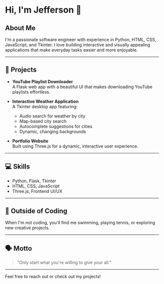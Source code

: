 # Hi, I'm Jefferson 👋

## About Me

I'm a passionate software engineer with experience in Python, HTML, CSS, JavaScript, and Tkinter. I love building interactive and visually appealing applications that make everyday tasks easier and more enjoyable.

---

## 🌟 Projects

- **YouTube Playlist Downloader**  
  A Flask web app with a beautiful UI that makes downloading YouTube playlists effortless.

- **Interactive Weather Application**  
  A Tkinter desktop app featuring:
  - Audio search for weather by city
  - Map-based city search
  - Autocomplete suggestions for cities
  - Dynamic, changing backgrounds

- **Portfolio Website**  
  Built using Three.js for a dynamic, interactive user experience.

---

## 💻 Skills

- Python, Flask, Tkinter
- HTML, CSS, JavaScript
- Three.js, Frontend UI/UX

---

## 🎾 Outside of Coding

When I'm not coding, you'll find me swimming, playing tennis, or exploring new creative projects.

---

## 🗣️ Motto

> "Only start what you're willing to give your all."

---

Feel free to reach out or check out my projects!


